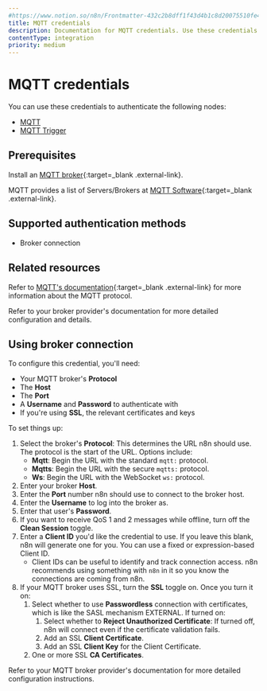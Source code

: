 ```yaml
---
#https://www.notion.so/n8n/Frontmatter-432c2b8dff1f43d4b1c8d20075510fe4
title: MQTT credentials
description: Documentation for MQTT credentials. Use these credentials to authenticate MQTT in n8n, a workflow automation platform.
contentType: integration
priority: medium
---
```


# MQTT credentials

You can use these credentials to authenticate the following nodes:

- [MQTT](/integrations/builtin/app-nodes/n8n-nodes-base.mqtt/)
- [MQTT Trigger](/integrations/builtin/trigger-nodes/n8n-nodes-base.mqtttrigger/)

## Prerequisites

Install an [MQTT broker](https://mqtt.org/){:target=_blank .external-link}.

MQTT provides a list of Servers/Brokers at [MQTT Software](https://mqtt.org/software/){:target=_blank .external-link}.

## Supported authentication methods

- Broker connection

## Related resources

Refer to [MQTT's documentation](https://mqtt.org/){:target=_blank .external-link} for more information about the MQTT protocol.

Refer to your broker provider's documentation for more detailed configuration and details.

## Using broker connection

To configure this credential, you'll need:

- Your MQTT broker's **Protocol**
- The **Host**
- The **Port**
- A **Username** and **Password** to authenticate with
- If you're using **SSL**, the relevant certificates and keys

To set things up:

1. Select the broker's **Protocol**: This determines the URL n8n should use. The protocol is the start of the URL. Options include:
    - **Mqtt**: Begin the URL with the standard `mqtt:` protocol.
    - **Mqtts**: Begin the URL with the secure `mqtts:` protocol.
    - **Ws**: Begin the URL with the WebSocket `ws:` protocol.
2. Enter your broker **Host**.
3. Enter the **Port** number n8n should use to connect to the broker host.
4. Enter the **Username** to log into the broker as.
5. Enter that user's **Password**.
6. If you want to receive QoS 1 and 2 messages while offline, turn off the **Clean Session** toggle.
7. Enter a **Client ID** you'd like the credential to use. If you leave this blank, n8n will generate one for you. You can use a fixed or expression-based Client ID.
    - Client IDs can be useful to identify and track connection access. n8n recommends using something with `n8n` in it so you know the connections are coming from n8n.
8. If your MQTT broker uses SSL, turn the **SSL** toggle on. Once you turn it on:
    1. Select whether to use **Passwordless** connection with certificates, which is like the SASL mechanism EXTERNAL. If turned on:
        1. Select whether to **Reject Unauthorized Certificate**: If turned off, n8n will connect even if the certificate validation fails.
        2. Add an SSL **Client Certificate**.
        3. Add an SSL **Client Key** for the Client Certificate.
    2. One or more SSL **CA Certificates**.

Refer to your MQTT broker provider's documentation for more detailed configuration instructions.
